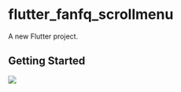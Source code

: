 # flutter_fanfq_scrollmenu

A new Flutter project.

## Getting Started


![](https://cdn.fanfq.com/picgo/202205262303607.gif)
